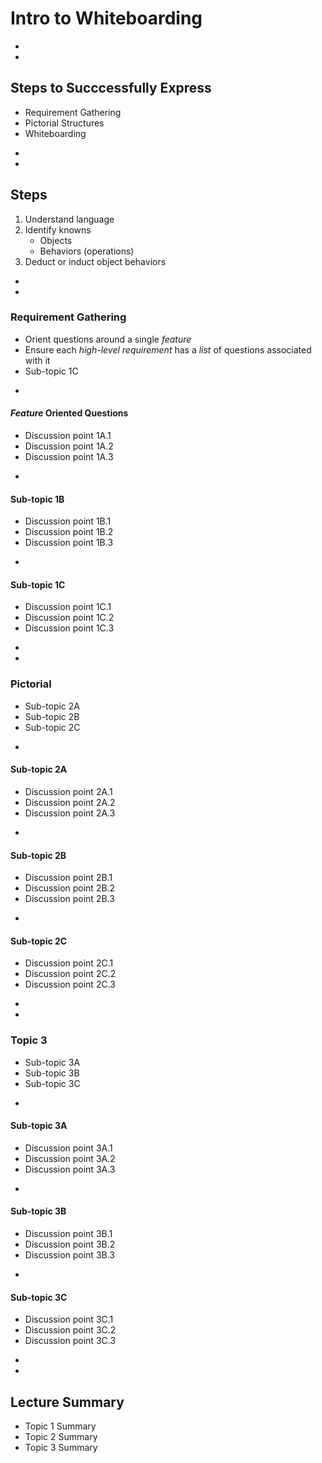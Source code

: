 # Intro to Whiteboarding








-
-
## Steps to Succcessfully Express
* Requirement Gathering
* Pictorial Structures
* Whiteboarding

-
-
## Steps
1. Understand language
2. Identify knowns
    * Objects
    * Behaviors (operations)
3. Deduct or induct object behaviors












-
-
### Requirement Gathering
* Orient questions around a single _feature_
* Ensure each _high-level requirement_ has a _list_ of questions associated with it
* Sub-topic 1C

-
#### _Feature_ Oriented Questions
* Discussion point 1A.1
* Discussion point 1A.2
* Discussion point 1A.3


-
#### Sub-topic 1B
* Discussion point 1B.1
* Discussion point 1B.2
* Discussion point 1B.3


-
#### Sub-topic 1C
* Discussion point 1C.1
* Discussion point 1C.2
* Discussion point 1C.3











-
-
### Pictorial
* Sub-topic 2A
* Sub-topic 2B
* Sub-topic 2C

-
#### Sub-topic 2A
* Discussion point 2A.1
* Discussion point 2A.2
* Discussion point 2A.3


-
#### Sub-topic 2B
* Discussion point 2B.1
* Discussion point 2B.2
* Discussion point 2B.3


-
#### Sub-topic 2C
* Discussion point 2C.1
* Discussion point 2C.2
* Discussion point 2C.3













-
-
### Topic 3
* Sub-topic 3A
* Sub-topic 3B
* Sub-topic 3C



-
#### Sub-topic 3A
* Discussion point 3A.1
* Discussion point 3A.2
* Discussion point 3A.3


-
#### Sub-topic 3B
* Discussion point 3B.1
* Discussion point 3B.2
* Discussion point 3B.3


-
#### Sub-topic 3C
* Discussion point 3C.1
* Discussion point 3C.2
* Discussion point 3C.3













-
-
## Lecture Summary
* Topic 1 Summary
* Topic 2 Summary
* Topic 3 Summary
